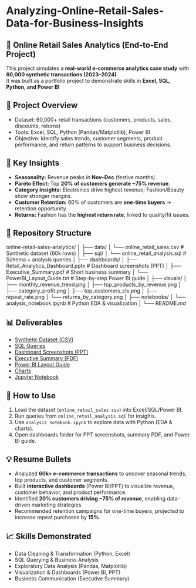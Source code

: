 # Analyzing-Online-Retail-Sales-Data-for-Business-Insights
## 🛒 Online Retail Sales Analytics (End-to-End Project)

This project simulates a **real-world e-commerce analytics case study** with **60,000 synthetic transactions (2023–2024)**.  
It was built as a portfolio project to demonstrate skills in **Excel, SQL, Python, and Power BI**

## 📌 Project Overview
- Dataset: 60,000+ retail transactions (customers, products, sales, discounts, returns)
- Tools: Excel, SQL, Python (Pandas/Matplotlib), Power BI
- Objective: Identify sales trends, customer segments, product performance, and return patterns to support business decisions.

## 🔑 Key Insights
- **Seasonality:** Revenue peaks in **Nov–Dec** (festive months).
- **Pareto Effect:** Top **20% of customers generate ~75% revenue**.
- **Category Insights:** Electronics drive highest revenue; Fashion/Beauty show stronger margins.
- **Customer Retention:** 60% of customers are **one-time buyers** → retention opportunity.
- **Returns:** Fashion has the **highest return rate**, linked to quality/fit issues.

## 📂 Repository Structure
online-retail-sales-analytics/
│
├── data/
│ └── online_retail_sales.csv # Synthetic dataset (60k rows)
│
├── sql/
│ └── online_retail_analysis.sql # Schema + analysis queries
│
├── dashboards/
│ ├── Retail_Analytics_Dashboard.pptx # Dashboard screenshots (PPT)
│ ├── Executive_Summary.pdf # Short business summary
│ └── PowerBI_Layout_Guide.txt # Step-by-step Power BI guide
│
├── visuals/
│ ├── monthly_revenue_trend.png
│ ├── top_products_by_revenue.png
│ ├── category_profit.png
│ ├── top_customers_clv.png
│ ├── repeat_rate.png
│ └── returns_by_category.png
│
├── notebooks/
│ └── analysis_notebook.ipynb # Python EDA & visualization
│
└── README.md

## 📊 Deliverables
- [Synthetic Dataset (CSV)](data/online_retail_sales.csv)  
- [SQL Queries](sql/online_retail_analysis.sql)  
- [Dashboard Screenshots (PPT)](dashboards/Retail_Analytics_Dashboard.pptx)  
- [Executive Summary (PDF)](dashboards/Executive_Summary.pdf)  
- [Power BI Layout Guide](dashboards/PowerBI_Layout_Guide.txt)  
- [Charts](visuals/)  
- [Jupyter Notebook](notebooks/analysis_notebook.ipynb)  

## 🚀 How to Use
1. Load the dataset (`online_retail_sales.csv`) into Excel/SQL/Power BI.
2. Run queries from `online_retail_analysis.sql` for insights.
3. Use `analysis_notebook.ipynb` to explore data with Python (EDA & charts).
4. Open dashboards folder for PPT screenshots, summary PDF, and Power BI guide.

## 💡 Resume Bullets
- Analyzed **60k+ e-commerce transactions** to uncover seasonal trends, top products, and customer segments.  
- Built **interactive dashboards** (Power BI/PPT) to visualize revenue, customer behavior, and product performance.  
- Identified **20% customers driving ~75% of revenue**, enabling data-driven marketing strategies.  
- Recommended retention campaigns for one-time buyers, projected to increase repeat purchases by **15%**.  

## 📈 Skills Demonstrated
- Data Cleaning & Transformation (Python, Excel)  
- SQL Querying & Business Analysis  
- Exploratory Data Analysis (Pandas, Matplotlib)  
- Visualization & Dashboards (Power BI, PPT)  
- Business Communication (Executive Summary)

  

